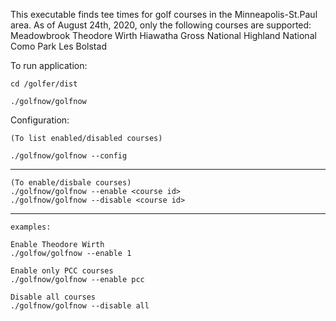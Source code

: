This executable finds tee times for golf courses in the Minneapolis-St.Paul area.
As of August 24th, 2020, only the following courses are supported:
	Meadowbrook
	Theodore Wirth
	Hiawatha
	Gross National
	Highland National
	Como Park
	Les Bolstad

To run application:

	cd /golfer/dist

	./golfnow/golfnow


Configuration:

	(To list enabled/disabled courses)

	./golfnow/golfnow --config
----

	(To enable/disbale courses)
	./golfnow/golfnow --enable <course id>
	./golfnow/golfnow --disable <course id>
----
	examples:

	Enable Theodore Wirth
	./golfow/golfnow --enable 1

	Enable only PCC courses
	./golfnow/golfnow --enable pcc

	Disable all courses
	./golfnow/golfnow --disable all

